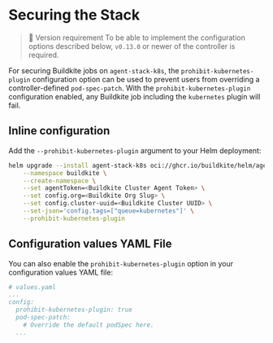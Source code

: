 # Securing the Stack

> 📘 Version requirement
> To be able to implement the configuration options described below, `v0.13.0` or newer of the controller is required.

For securing Buildkite jobs on `agent-stack-k8s`, the `prohibit-kubernetes-plugin` configuration option can be used to prevent users from overriding a controller-defined `pod-spec-patch`. With the `prohibit-kubernetes-plugin` configuration enabled, any Buildkite job including the `kubernetes` plugin will fail.

## Inline configuration

Add the `--prohibit-kubernetes-plugin` argument to your Helm deployment:

```bash
helm upgrade --install agent-stack-k8s oci://ghcr.io/buildkite/helm/agent-stack-k8s \
    --namespace buildkite \
    --create-namespace \
    --set agentToken=<Buildkite Cluster Agent Token> \
    --set config.org=<Buildkite Org Slug> \
    --set config.cluster-uuid=<Buildkite Cluster UUID> \
    --set-json='config.tags=["queue=kubernetes"]' \
    --prohibit-kubernetes-plugin
```

## Configuration values YAML File

You can also enable the `prohibit-kubernetes-plugin` option in your configuration values YAML file:

```yaml
# values.yaml
...
config:
  prohibit-kubernetes-plugin: true
  pod-spec-patch:
    # Override the default podSpec here.
  ...
```
